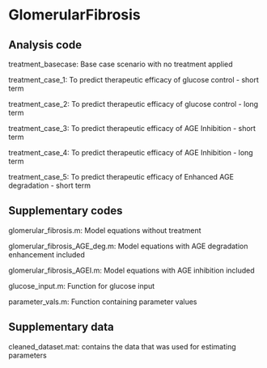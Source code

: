 # GlomerularFibrosis


## Analysis code

treatment_basecase: Base case scenario with no treatment applied

treatment_case_1: To predict therapeutic efficacy of glucose control - short term

treatment_case_2: To predict therapeutic efficacy of glucose control - long term

treatment_case_3: To predict therapeutic efficacy of AGE Inhibition - short term

treatment_case_4: To predict therapeutic efficacy of AGE Inhibition - long term

treatment_case_5: To predict therapeutic efficacy of Enhanced AGE degradation - short term


## Supplementary codes

glomerular_fibrosis.m: Model equations without treatment

glomerular_fibrosis_AGE_deg.m: Model equations with AGE degradation enhancement included

glomerular_fibrosis_AGEI.m: Model equations with AGE inhibition included

glucose_input.m: Function for glucose input

parameter_vals.m: Function containing parameter values


## Supplementary data 

cleaned_dataset.mat: contains the data that was used for estimating parameters